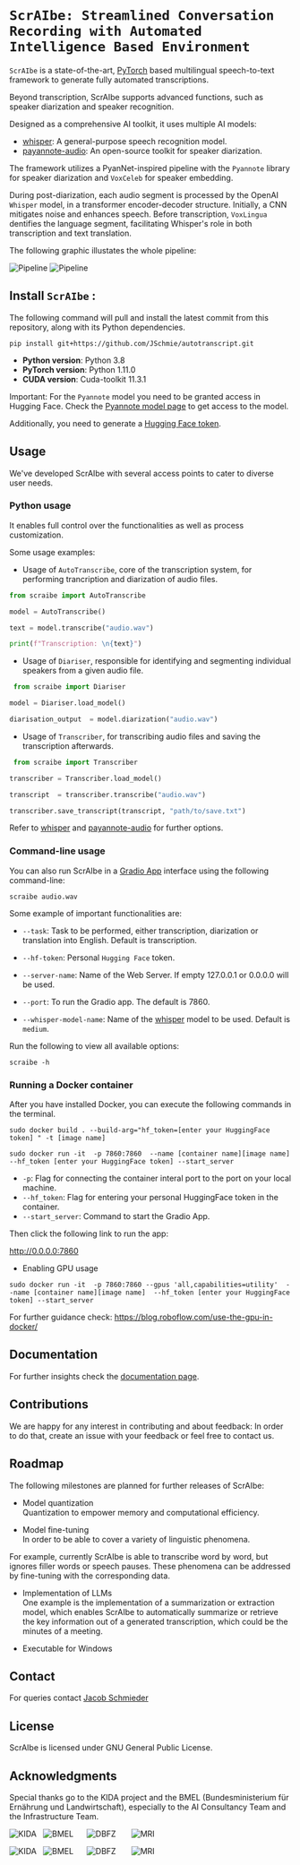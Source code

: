 
# `ScrAIbe: Streamlined Conversation Recording with Automated Intelligence Based Environment`

`ScrAIbe` is a state-of-the-art,  [PyTorch](https://pytorch.org/) based multilingual speech-to-text framework to generate fully automated transcriptions. 

Beyond transcription, ScrAIbe supports advanced functions, such as speaker diarization and speaker recognition.

Designed as a comprehensive AI toolkit, it uses multiple AI models:

- [whisper](https://github.com/openai/whisper): A general-purpose speech recognition model.
- [payannote-audio](https://github.com/pyannote/pyannote-audio): An open-source toolkit for speaker diarization.

The framework utilizes a PyanNet-inspired pipeline with the `Pyannote` library for speaker diarization and `VoxCeleb` for speaker embedding.

During post-diarization, each audio segment is processed by the OpenAI `Whisper` model, in a transformer encoder-decoder structure. Initially, a CNN mitigates noise and enhances speech. Before transcription, `VoxLingua` dentifies the language segment, facilitating Whisper's role in both transcription and text translation.

The following graphic illustates the whole pipeline:

![Pipeline](Pictures/pipeline.png#gh-dark-mode-only) 
![Pipeline](Pictures/pipeline_light.png#gh-light-mode-only) 

## Install `ScrAIbe` : 

The following command will pull and install the latest commit from this repository, along with its Python dependencies.

    pip install git+https://github.com/JSchmie/autotranscript.git

- **Python version**: Python 3.8
- **PyTorch version**: Python 1.11.0
- **CUDA version**: Cuda-toolkit 11.3.1


Important: For the `Pyannote` model you need to be granted access in Hugging Face.
Check the [Pyannote model page](https://huggingface.co/pyannote/speaker-diarization) to get access to the model.

Additionally, you need to generate a [Hugging Face token](https://huggingface.co/docs/hub/security-tokens). 

## Usage 

We've developed ScrAIbe with several access points to cater to diverse user needs.

### Python usage

It enables full control over the functionalities as well as process customization.

Some usage examples:

- Usage of `AutoTranscribe`, core of the transcription system, for performing trancription and diarization of audio files.

```python
from scraibe import AutoTranscribe

model = AutoTranscribe()

text = model.transcribe("audio.wav")

print(f"Transcription: \n{text}")

```
- Usage of `Diariser`, responsible for identifying
and segmenting individual speakers from a given audio file.
 
```python
 from scraibe import Diariser

model = Diariser.load_model()

diarisation_output  = model.diarization("audio.wav")

```
- Usage of `Transcriber`, for transcribing audio files and saving the transcription afterwards.

```python
 from scraibe import Transcriber

transcriber = Transcriber.load_model()

transcript  = transcriber.transcribe("audio.wav")

transcriber.save_transcript(transcript, "path/to/save.txt")

```


Refer to [whisper](https://github.com/openai/whisper) and [payannote-audio](https://github.com/pyannote/pyannote-audio) for further options.

### Command-line usage

You can also run ScrAIbe in a [Gradio App](https://github.com/gradio-app/gradio)  interface using the following command-line:

	scraibe audio.wav

Some example of important functionalities are:

-  `--task`: Task to be performed, either transcription, diarization or translation into English. Default is transcription.
- `--hf-token`: Personal `Hugging Face` token.
- `--server-name`: Name of the Web Server. If empty 127.0.0.1 or 0.0.0.0 will be used.
-  `--port`: To run the Gradio app. The default is 7860.

- `--whisper-model-name`: Name of the [whisper](https://github.com/openai/whisper) model to be used. Default is `medium`.


Run the following to view all available options:
		
	scraibe -h

### Running a Docker container

After you have installed Docker, you can execute the following commands in the terminal.

```
sudo docker build . --build-arg="hf_token=[enter your HuggingFace token] " -t [image name] 

sudo docker run -it  -p 7860:7860  --name [container name][image name]  --hf_token [enter your HuggingFace token] --start_server

```
-  `-p`: Flag for connecting the container interal port to the port on your local machine.
-  `--hf_token`: Flag for entering your personal HuggingFace token in the container.
- `--start_server`: Command to start the Gradio App.

Then click the following link to run the app:

http://0.0.0.0:7860

- Enabling GPU usage

```
sudo docker run -it  -p 7860:7860 --gpus 'all,capabilities=utility'  --name [container name][image name]  --hf_token [enter your HuggingFace token] --start_server
```
For further guidance check: https://blog.roboflow.com/use-the-gpu-in-docker/ 


## Documentation 

For further insights check the [documentation page](https://cristinaortizcruz.github.io/Test/).

## Contributions

We are happy for any interest in contributing and about feedback: In order to do that, create an issue with your feedback or feel free to contact us.

## Roadmap

The following milestones are planned for further releases of ScrAIbe:

- Model quantization   
Quantization to empower memory and computational efficiency.

- Model fine-tuning  
In order to be able to cover a variety of linguistic phenomena.

For example, currently ScrAIbe is able to transcribe word by word, but ignores filler words or speech pauses. 
These phenomena can be addressed by fine-tuning with the corresponding data.

- Implementation of LLMs   
One example is the implementation of a summarization or extraction model, which enables ScrAIbe to automatically summarize or retrieve the key information out of a generated transcription, which could be the minutes of a meeting.

- Executable for Windows

## Contact

For queries contact [Jacob Schmieder](Jacob.Schmieder@dbfz.de)

## License 

ScrAIbe is licensed under GNU General Public License.

## Acknowledgments

Special thanks go to the KIDA project and the BMEL (Bundesministerium für Ernährung und Landwirtschaft), especially to the AI Consultancy Team and the Infrastructure Team.

![KIDA](Pictures/kida_dark.png#gh-dark-mode-only)    &nbsp;    ![BMEL](Pictures/BMEL_dark.png#gh-dark-mode-only) &nbsp;&nbsp;&nbsp;&nbsp; ![DBFZ](Pictures/DBFZ_dark.png#gh-dark-mode-only)   &nbsp;  &nbsp;&nbsp;&nbsp;    ![MRI](Pictures/MRI.png#gh-dark-mode-only)   

![KIDA](Pictures/kida.png#gh-light-mode-only)    &nbsp;    ![BMEL](Pictures/BMEL.jpg#gh-light-mode-only) &nbsp;&nbsp;&nbsp;&nbsp; ![DBFZ](Pictures/DBFZ.png#gh-light-mode-only)   &nbsp;  &nbsp;&nbsp;&nbsp;    ![MRI](Pictures/MRI.png#gh-light-mode-only)  
